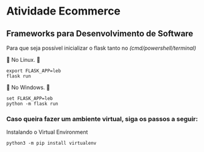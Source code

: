 # Atividade Ecommerce
## Frameworks para Desenvolvimento de Software


Para que seja possível inicializar o flask tanto no *(cmd/powershell/terminal)* 

:rocket: No Linux. :rocket:

```
export FLASK_APP=leb
flask run
```
:rocket: No Windows. :rocket:

```
set FLASK_APP=leb
python -m flask run
```

### Caso queira fazer um ambiente virtual, siga os passos a seguir:

Instalando o Virtual Environment
```
python3 -m pip install virtualenv
```
